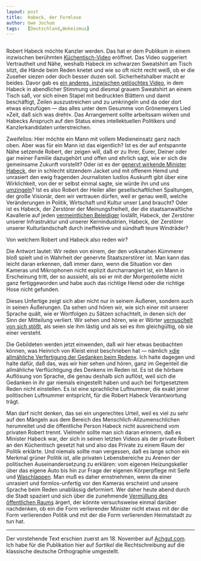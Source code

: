 ```yaml
---
layout:	post
title:	Habeck, der Formlose
author:	Uwe Jochum
tags:   [Deutschland,Wokeismus]
---
```


<img src="https://vg02.met.vgwort.de/na/eb62459170654610ab1241608d61db18" width="1" height="1" alt="">

Robert Habeck möchte Kanzler werden. Das hat er dem Publikum in
einem inzwischen berühmten
[Küchentisch-Video](https://x.com/i/status/1854909710152995274)
eröffnet. Das Video suggeriert Vertrautheit und Nähe, weshalb
Habeck im schwarzen Sweatshirt am Tisch sitzt, die Hände beim
Reden knetet und wie so oft nicht recht weiß, ob er die Zuseher
siezen oder doch besser duzen soll. Sicherheitshalber macht er
beides. Davor gab es [ein anderes, inzwischen gelöschtes
Video](https://www.n-tv.de/politik/Gruene-loeschen-Habeck-Video-mit-Groenemeyer-Melodie-article25362041.html),
in dem Habeck in abendlicher Stimmung und diesmal grauem
Sweatshirt an einem Tisch saß, vor sich einen Stapel mit
bedruckten Blättern und damit beschäftigt, Zeilen auszustreichen
und zu umkringeln und da oder dort etwas einzufügen — das alles
unter dem Gesumme von Grönemeyers Lied »Zeit, daß sich was
dreht«. Das Arrangement sollte arbeitssam wirken und Habecks
Anspruch auf den Status eines intellektuellen Politikers und
Kanzlerkandidaten unterstreichen.

Zweifellos: Hier möchte ein Mann mit vollem Medieneinsatz ganz
nach oben. Aber was für ein Mann ist das eigentlich? Ist es der
auf entspannte Nähe setzende Robert, der zeigen will, daß er zu
Ihrer, Eurer, Deiner oder gar meiner Familie dazugehört und offen
und ehrlich sagt, wie er sich die gemeinsame Zukunft vorstellt?
Oder ist es der [genervt wirkende Minister
Habeck](https://www.youtube.com/shorts/tLUMFglsQk4?feature=share),
der in schlecht sitzendem Jacket und mit offenem Hemd und
unrasiert den ewig fragenden Journalisten lustlos Auskunft gibt
über eine Wirklichkeit, von der er selbst einmal sagte, sie würde
ihn und uns
[umzingeln](https://www.focus.de/kultur/kino_tv/kommentar-von-hugo-mueller-vogg-habeck-erklaert-in-der-ard-das-ganze-dilemma-der-gruenen-in-einem-satz_id_258356780.html)?
Ist es also Robert der Heiler aller gesellschaftlichen
Spaltungen, der große Visionär, dem wir vertrauen dürfen, weil er
genau weiß, welche Veränderungen in Politik, Wirtschaft und
Kultur unser Land braucht?  Oder ist es Habeck, der Zerstörer der
Meinungsfreiheit, der die staatsanwaltliche Kavallerie auf jeden
[vermeintlichen
Beleidiger](https://www.nius.de/nius-live/news/der-staat-macht-sich-laecherlich/2f31635a-0200-4f11-9ab8-b90dc095debf)
losläßt, Habeck, der Zerstörer unserer Infrastruktur und unserer
Kernindustrien, Habeck, der Zerstörer unserer Kulturlandschaft
durch ineffektive und sündhaft teure
Windräder?  

Von welchem Robert und Habeck also reden wir?

Die Antwort lautet: Wir reden von einem, der den volksnahen
Kümmerer bloß spielt und in Wahrheit der genervte Staatszerstörer
ist. Man kann das leicht daran erkennen, daß immer dann, wenn
die Situation vor den Kameras und Mikrophonen nicht explizit
durcharrangiert ist, ein Mann in Erscheinung tritt, der so
aussieht, als sei er mit der Morgentoilette nicht ganz
fertiggeworden und habe auch das richtige Hemd oder die richtige
Hose nicht gefunden.

Dieses Unfertige zeigt sich aber nicht nur in seinem Äußeren,
sondern auch in seinen Äußerungen. Da sehen und hören wir, wie
sich einer mit unserer Sprache quält, wie er Wortfolgen zu Sätzen
schachtelt, in denen sich der Sinn der Mitteilung verliert. Wir
sehen und hören, wie er Wörter [vernuschelt von sich
stößt](https://www.zdf.de/nachrichten/heute-journal/habeck-vertrauensfrage-neuwahlen-100.html),
als seien sie ihm lästig und als sei es ihm gleichgültig, ob sie
einer versteht.

Die Gebildeten werden jetzt einwenden, daß wir hier etwas
beobachten können, was Heinrich von Kleist einst beschrieben hat
— nämlich [»die allmähliche Verfertigung der Gedanken beim
Reden«](https://de.wikipedia.org/wiki/%C3%9Cber_die_allm%C3%A4hliche_Verfertigung_der_Gedanken_beim_Reden). Ich
halte dagegen und halte dafür, daß das, was wir hier sehen und
hören, ganz im Gegenteil die allmähliche Verflüchtigung des
Denkens im Reden ist. Es ist die hörbare Auflösung von Sprache,
die genau deshalb sich auflöst, weil sich die Gedanken in ihr gar
niemals eingestellt haben und auch bei fortgesetztem Reden nicht
einstellen. Es ist eine sprachliche Luftnummer, die exakt jener
politischen Luftnummer entspricht, für die Robert Habeck
Verantwortung trägt.

Man darf nicht denken, das sei ein ungerechtes Urteil, weil es
viel zu sehr auf den Mängeln aus dem Bereich des
Menschlich-Allzumenschlichen herumreitet und die öffentliche
Person Habeck nicht ausreichend vom privaten Robert
trennt. Vielmehr sollte man sich daran erinnern, daß es Minister
Habeck war, der sich in seinen letzten Videos als der private
Robert an den Küchentisch gesetzt hat und also das Private zu
einem Raum der Politik erklärte. Und niemals sollte man
vergessen, daß es lange schon ein Merkmal grüner Politik ist,
alle privaten Lebensbereiche zu Arenen der politischen
Auseinandersetzung zu erklären: vom eigenen Heizungskeller über
das eigene Auto bis hin zur Frage der eigenen Körperpflege mit
Seife und
[Waschlappen](https://www.rnd.de/politik/kretschmann-ueber-waschlappen-es-spart-einfach-zeit-die-man-nachher-beim-fruehstueck-hat-E5H7OXDIXYUUOJYVMZW3AFCATM.html). Man
muß es daher ernstnehmen, wenn da einer unrasiert und
formlos-unfertig vor den Kameras erscheint und unsere Sprache
beim Reden unablässig deformiert. Wer daher heute abend durch die
Stadt spaziert und sich über die zunehmende [Vermüllung des
öffentlichen
Raums](https://uwejochum.github.io/5artikel/2023/08/26/heimatkunde-02/)
ärgert, der könnte versuchsweise einmal darüber nachdenken, ob
ein die Form verlierender Minister nicht etwas mit der die Form
verlierenden Politik und mit der die Form verlierenden
Heimatstadt zu tun hat.

---

Der vorstehende Text erschien zuerst am 18. November auf
[Achgut.com](https://www.achgut.com/artikel/robert_der_formlose). Ich
habe für die Publikation hier auf *5artikel* die Rechtschreibung
auf die klassische deutsche Orthographie umgestellt.
